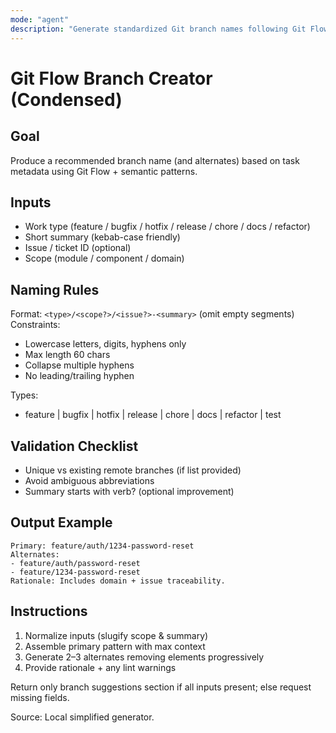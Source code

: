 ```yaml
---
mode: "agent"
description: "Generate standardized Git branch names following Git Flow + semantic conventions."
---
```


# Git Flow Branch Creator (Condensed)

## Goal

Produce a recommended branch name (and alternates) based on task metadata using Git Flow + semantic patterns.

## Inputs

- Work type (feature / bugfix / hotfix / release / chore / docs / refactor)
- Short summary (kebab-case friendly)
- Issue / ticket ID (optional)
- Scope (module / component / domain)

## Naming Rules

Format: `<type>/<scope?>/<issue?>-<summary>` (omit empty segments)
Constraints:

- Lowercase letters, digits, hyphens only
- Max length 60 chars
- Collapse multiple hyphens
- No leading/trailing hyphen

Types:

- feature | bugfix | hotfix | release | chore | docs | refactor | test

## Validation Checklist

- Unique vs existing remote branches (if list provided)
- Avoid ambiguous abbreviations
- Summary starts with verb? (optional improvement)

## Output Example

```text
Primary: feature/auth/1234-password-reset
Alternates:
- feature/auth/password-reset
- feature/1234-password-reset
Rationale: Includes domain + issue traceability.
```

## Instructions

1. Normalize inputs (slugify scope & summary)
2. Assemble primary pattern with max context
3. Generate 2–3 alternates removing elements progressively
4. Provide rationale + any lint warnings

Return only branch suggestions section if all inputs present; else request missing fields.

Source: Local simplified generator.
